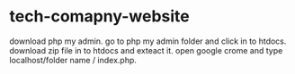 # tech-comapny-website
download php my admin.
go to php my admin folder and click in to htdocs.
download zip file in to htdocs and exteact it.
open google crome and type localhost/folder name / index.php.

